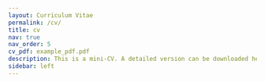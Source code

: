```yaml
---
layout: Curriculum Vitae
permalink: /cv/
title: cv
nav: true
nav_order: 5
cv_pdf: example_pdf.pdf
description: This is a mini-CV. A detailed version can be downloaded here.
sidebar: left
---
```

